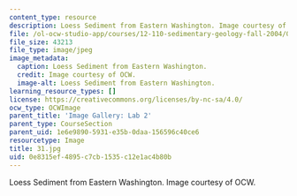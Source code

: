 ```yaml
---
content_type: resource
description: Loess Sediment from Eastern Washington. Image courtesy of OCW.
file: /ol-ocw-studio-app/courses/12-110-sedimentary-geology-fall-2004/0e8315ef4895c7cb1535c12e1ac4b80b_31.jpg
file_size: 43213
file_type: image/jpeg
image_metadata:
  caption: Loess Sediment from Eastern Washington.
  credit: Image courtesy of OCW.
  image-alt: Loess Sediment from Eastern Washington.
learning_resource_types: []
license: https://creativecommons.org/licenses/by-nc-sa/4.0/
ocw_type: OCWImage
parent_title: 'Image Gallery: Lab 2'
parent_type: CourseSection
parent_uid: 1e6e9890-5931-e35b-0daa-156596c40ce6
resourcetype: Image
title: 31.jpg
uid: 0e8315ef-4895-c7cb-1535-c12e1ac4b80b
---
```

Loess Sediment from Eastern Washington. Image courtesy of OCW.